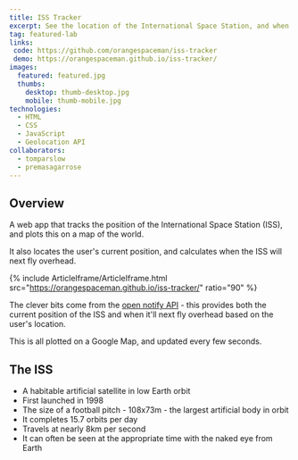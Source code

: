 ```yaml
---
title: ISS Tracker
excerpt: See the location of the International Space Station, and when it'll be overhead next
tag: featured-lab
links:
 code: https://github.com/orangespaceman/iss-tracker
 demo: https://orangespaceman.github.io/iss-tracker/
images:
  featured: featured.jpg
  thumbs:
    desktop: thumb-desktop.jpg
    mobile: thumb-mobile.jpg
technologies:
  - HTML
  - CSS
  - JavaScript
  - Geolocation API
collaborators:
  - tomparslow
  - premasagarrose
---
```


## Overview

A web app that tracks the position of the International Space Station (ISS), and plots this on a map of the world.

It also locates the user's current position, and calculates when the ISS will next fly overhead.

{% include ArticleIframe/ArticleIframe.html src="https://orangespaceman.github.io/iss-tracker/" ratio="90" %}

The clever bits come from the [open notify API](http://open-notify.org/) - this provides both the current position of the ISS and when it'll next fly overhead based on the user's location.

This is all plotted on a Google Map, and updated every few seconds.

## The ISS

 - A habitable artificial satellite in low Earth orbit
 - First launched in 1998
 - The size of a football pitch - 108x73m - the largest artificial body in orbit
 - It completes 15.7 orbits per day
 - Travels at nearly 8km per second
 - It can often be seen at the appropriate time with the naked eye from Earth
